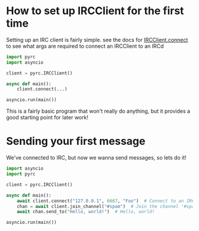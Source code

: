 # How to set up IRCClient for the first time
Setting up an IRC client is fairly simple. see the docs for [IRCClient.connect](../reference/client.md#pyrc.IRCClient.connect) to see what args are required to connect an IRCClient to an IRCd
```py
import pyrc
import asyncio

client = pyrc.IRCClient()

async def main():
    client.connect(...)

asyncio.run(main())
``` 
This is a fairly basic program that won't really do anything, but it provides a good starting point for later work!

# Sending your first message
We've connected to IRC, but now we wanna send messages, so lets do it!
```py
import asyncio
import pyrc

client = pyrc.IRCClient()

async def main():
    await client.connect("127.0.0.1", 6667, "Foo")  # Connect to an IRCd at 127.0.0.1, port 6667, with username 'Foo'
    chan = await client.join_channel("#spam")  # Join the channel '#spam'
    await chan.send_to("Hello, world!")  # Hello, world!

asyncio.run(main())
```
